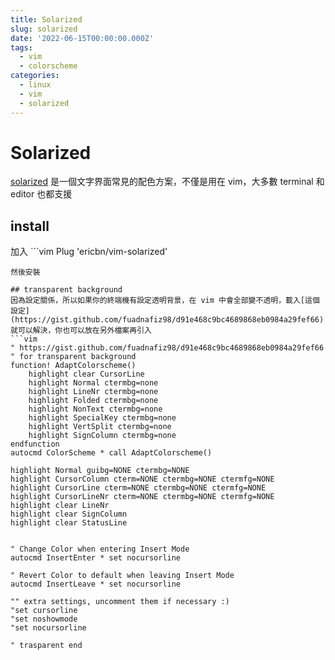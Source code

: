 ```yaml
---
title: Solarized
slug: solarized
date: '2022-06-15T00:00:00.000Z'
tags:
  - vim
  - colorscheme
categories:
  - linux
  - vim
  - solarized
---
```


# Solarized

[solarized](https://ethanschoonover.com/solarized/) 是一個文字界面常見的配色方案，不僅是用在 vim，大多數 terminal 和 editor 也都支援

## install

加入 ```vim
Plug 'ericbn/vim-solarized'

````
然後安裝

## transparent background
因為設定關係，所以如果你的終端機有設定透明背景，在 vim 中會全部變不透明，載入[這個設定](https://gist.github.com/fuadnafiz98/d91e468c9bc4689868eb0984a29fef66)就可以解決，你也可以放在另外檔案再引入
```vim
" https://gist.github.com/fuadnafiz98/d91e468c9bc4689868eb0984a29fef66
" for transparent background
function! AdaptColorscheme()
	highlight clear CursorLine
	highlight Normal ctermbg=none
	highlight LineNr ctermbg=none
	highlight Folded ctermbg=none
	highlight NonText ctermbg=none
	highlight SpecialKey ctermbg=none
	highlight VertSplit ctermbg=none
	highlight SignColumn ctermbg=none
endfunction
autocmd ColorScheme * call AdaptColorscheme()

highlight Normal guibg=NONE ctermbg=NONE
highlight CursorColumn cterm=NONE ctermbg=NONE ctermfg=NONE
highlight CursorLine cterm=NONE ctermbg=NONE ctermfg=NONE
highlight CursorLineNr cterm=NONE ctermbg=NONE ctermfg=NONE
highlight clear LineNr
highlight clear SignColumn
highlight clear StatusLine


" Change Color when entering Insert Mode
autocmd InsertEnter * set nocursorline

" Revert Color to default when leaving Insert Mode
autocmd InsertLeave * set nocursorline

"" extra settings, uncomment them if necessary :)
"set cursorline
"set noshowmode
"set nocursorline

" trasparent end
````
